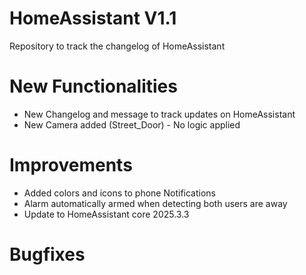 # HomeAssistant V1.1
Repository to track the changelog of HomeAssistant

# New Functionalities
- New Changelog and message to track updates on HomeAssistant
- New Camera added (Street_Door) - No logic applied

# Improvements
- Added colors and icons to phone Notifications
- Alarm automatically armed when detecting both users are away
- Update to HomeAssistant core 2025.3.3

# Bugfixes
